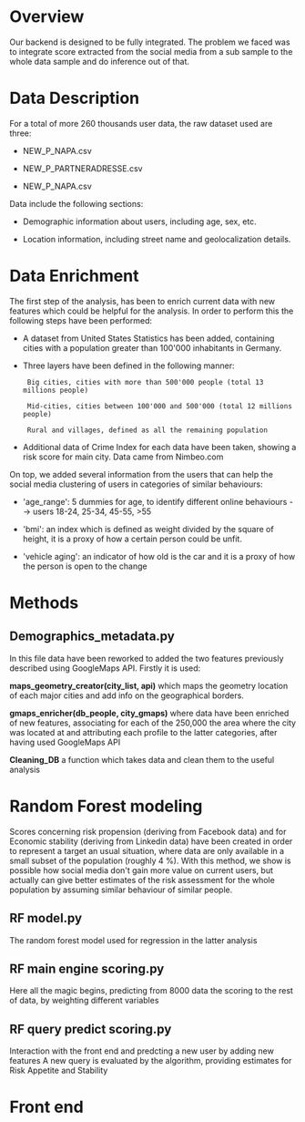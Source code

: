 # Overview
Our backend is designed to be fully integrated. The problem we faced was to integrate score extracted from the social media from a sub sample to the whole data sample and do inference out of that.


# Data Description
For a total of more 260 thousands user data, the raw dataset used are three: 

 -  NEW_P_NAPA.csv
 
 -  NEW_P_PARTNERADRESSE.csv
 
 -  NEW_P_NAPA.csv

Data include the following sections:

- Demographic information about users, including age, sex, etc.

- Location information, including street name and geolocalization details.


# Data Enrichment

The first step of the analysis, has been to enrich current data with new features which could be helpful for the analysis.
In order to perform this the following steps have been performed:

- A dataset from United States Statistics has been added, containing cities with a population greater than 100'000 inhabitants in Germany.

- Three layers have been defined in the following manner: 

       Big cities, cities with more than 500'000 people (total 13 millions people)
    
       Mid-cities, cities between 100'000 and 500'000 (total 12 millions people)
    
       Rural and villages, defined as all the remaining population

- Additional data of Crime Index for each data have been taken, showing a risk score for main city. Data came from Nimbeo.com

On top, we added several information from the users that can help the social media clustering of users in categories of similar behaviours:

- 'age_range': 5 dummies for age, to identify different online behaviours --> users 18-24, 25-34, 45-55, >55

- 'bmi': an index which is defined as weight divided by the square of height, it is a proxy of how a certain person could be unfit.

- 'vehicle aging': an indicator of how old is the car and it is a proxy of how the person is open to the change


# Methods

## Demographics_metadata.py

In this file data have been reworked to added the two features previously described using GoogleMaps API. Firstly it is used:

**maps_geometry_creator(city_list, api)** which maps the geometry location of each major cities and add info on the geographical borders.

**gmaps_enricher(db_people, city_gmaps)** where data have been enriched of new features, associating for each of the 250,000 the area where the city was located at and attributing each profile to the latter categories, after having used GoogleMaps API


**Cleaning_DB** a function which takes data and clean them to the useful analysis


# Random Forest modeling

Scores concerning risk propension (deriving from Facebook data) and for Economic stability (deriving from Linkedin data) have been created in order to represent a target an usual situation, where data are only available in a small subset of the population (roughly 4 %).
With this method, we show is possible how social media don't gain more value on current users, but actually can give better estimates of the risk assessment for the whole population by assuming similar behaviour of similar people.

## RF model.py

The random forest model used for regression in the latter analysis

## RF main engine scoring.py

Here all the magic begins, predicting from 8000 data the scoring to the rest of data, by weighting different variables

## RF query predict scoring.py

Interaction with the front end and predcting a new user by adding new features 
A new query is evaluated by the algorithm, providing estimates for Risk Appetite and Stability



# Front end

